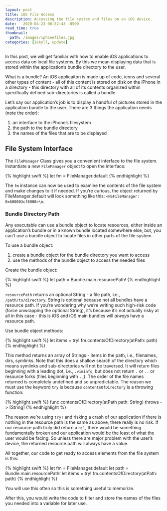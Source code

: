 ```yaml
---
layout: post
title: iOS File Access
description: Accessing the file system and files on an iOS device.
date:   2020-04-23 08:52:43 -0500
read_time: true
thumbnail: 
  path: /images/iphonefiles.jpg
categories: [jekyll, update]
---
```

In this post, we will get familiar with how to enable iOS applications to access data on local file systems.  By this we mean displaying data that is stored within the application’s bundle directory to the user.

What is a bundle?  An iOS applicaiton is made up of code, icons and several other types of content - all of this content is stored on disk on the iPhone in a directory - this directory with all of its contents organized within specifically defined sub-directories is called a bundle.

Let’s say our application’s job is to display a handful of pictures stored in the application bundle to the user.  There are 3 things the application needs (note the order):

1. an interface to the iPhone’s filesystem
2. the path to the bundle directory
3. the names of the files that are to be displayed

## File System Interface
The `FileManager` Class gives you a convenient interface to the file system.  Instantiate a new `FileManager` object to open the interface:

{% highlight swift %}
let fm = FileManager.default
{% endhighlight %}

The `fm` instance can now be used to examine the contents of the file system and make changes to it if needed.  If you’re curious, the object returned by FileManager.default will look something like this:  `<NSFileManager: 0x600003cf8000>\n`.

### Bundle Directory Path
Any executable can use a bundle object to locate resources, either inside an application’s bundle or in a known bundle located somewhere else, but, you can’t use a bundle object to locate files in other parts of the file system.

To use a bundle object:

1. create a bundle object for the bundle directory you want to access
2. use the methods of the bundle object to access the needed files

Create the bundle object:

{% highlight swift %}
let path = Bundle.main.resourcePath!
{% endhighlight %}

`resourcePath` returns an optional String - a file path, i.e., `/path/to/directory`.  String is optional because not all bundles have a resource path.  If you’re wondering why we’re writing such high-risk code (force unwrapping the optional String), it’s because it’s not actually risky at all in this case - this is iOS and iOS main bundles will *always* have a resource path.

Use bundle object methods:

{% highlight swift %}
let items = try! fm.contentsOfDirectory(atPath: path)
{% endhighlight %}

This method returns an array of Strings - items in the path, i.e., filenames, dirs, symlinks.  Note that this does a shallow search of the directory which means symlinks and sub-directories will not be traversed.  It will return files beginning with a leading dot, i.e., `.viminfo`, but does not return `.` or `..` or resource forks (files beginning with `._`).  The order of the file names returned is completely undefined and so unpredictable.  The reason we must use the keyword `try` is because `contentsOfDirectory` is a throwing function:

{% highlight swift %}
func contentsOfDirectory(atPath path: String) throws -> [String]
{% endhighlight %}

The reason we’re using `try!` and risking a crash of our application if there is nothing in the resource path is the same as above; there really is no risk.  If our resource path truly did return a `nil`, there would be something fundamentally broken and our application would be the least of what the user would be facing.  So unless there are major problem with the user’s device, the returned resource path will always have a value.

All together, our code to get ready to access elements from the file system is this:

{% highlight swift %}
let fm = FileManager.default
let path = Bundle.main.resourcePath!
let items = try! fm.contentsOfDirectory(atPath: path)
{% endhighlight %}

You will use this often so this is something useful to memorize.

After this, you would write the code to filter and store the names of the files you needed into a variable for later use.
